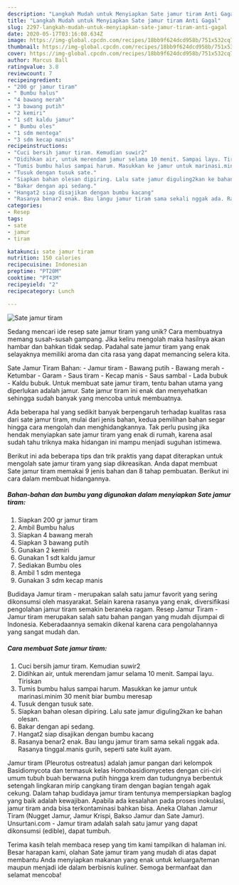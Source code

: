 ```yaml
---
description: "Langkah Mudah untuk Menyiapkan Sate jamur tiram Anti Gagal"
title: "Langkah Mudah untuk Menyiapkan Sate jamur tiram Anti Gagal"
slug: 2297-langkah-mudah-untuk-menyiapkan-sate-jamur-tiram-anti-gagal
date: 2020-05-17T03:16:08.634Z
image: https://img-global.cpcdn.com/recipes/18bb9f624dcd958b/751x532cq70/sate-jamur-tiram-foto-resep-utama.jpg
thumbnail: https://img-global.cpcdn.com/recipes/18bb9f624dcd958b/751x532cq70/sate-jamur-tiram-foto-resep-utama.jpg
cover: https://img-global.cpcdn.com/recipes/18bb9f624dcd958b/751x532cq70/sate-jamur-tiram-foto-resep-utama.jpg
author: Marcus Ball
ratingvalue: 3.8
reviewcount: 7
recipeingredient:
- "200 gr jamur tiram"
- " Bumbu halus"
- "4 bawang merah"
- "3 bawang putih"
- "2 kemiri"
- "1 sdt kaldu jamur"
- " Bumbu oles"
- "1 sdm mentega"
- "3 sdm kecap manis"
recipeinstructions:
- "Cuci bersih jamur tiram. Kemudian suwir2"
- "Didihkan air, untuk merendam jamur selama 10 menit. Sampai layu. Tiriskan"
- "Tumis bumbu halus sampai harum. Masukkan ke jamur untuk marinasi.minim 30 menit biar bumbu meresap"
- "Tusuk dengan tusuk sate."
- "Siapkan bahan olesan dipiring. Lalu sate jamur diguling2kan ke bahan olesan."
- "Bakar dengan api sedang."
- "Hangat2 siap disajikan dengan bumbu kacang"
- "Rasanya benar2 enak. Bau langu jamur tiram sama sekali nggak ada. Rasanya tinggal.manis gurih, seperti sate kulit ayam."
categories:
- Resep
tags:
- sate
- jamur
- tiram

katakunci: sate jamur tiram 
nutrition: 150 calories
recipecuisine: Indonesian
preptime: "PT20M"
cooktime: "PT43M"
recipeyield: "2"
recipecategory: Lunch

---
```



![Sate jamur tiram](https://img-global.cpcdn.com/recipes/18bb9f624dcd958b/751x532cq70/sate-jamur-tiram-foto-resep-utama.jpg)

Sedang mencari ide resep sate jamur tiram yang unik? Cara membuatnya memang susah-susah gampang. Jika keliru mengolah maka hasilnya akan hambar dan bahkan tidak sedap. Padahal sate jamur tiram yang enak selayaknya memiliki aroma dan cita rasa yang dapat memancing selera kita.

Sate Jamur Tiram Bahan: - Jamur tiram - Bawang putih - Bawang merah - Ketumbar - Garam - Saus tiram - Kecap manis - Saus sambal - Lada bubuk - Kaldu bubuk. Untuk membuat sate jamur tiram, tentu bahan utama yang diperlukan adalah jamur. Sate jamur tiram ini enak dan menyehatkan sehingga sudah banyak yang mencoba untuk membuatnya.

Ada beberapa hal yang sedikit banyak berpengaruh terhadap kualitas rasa dari sate jamur tiram, mulai dari jenis bahan, kedua pemilihan bahan segar hingga cara mengolah dan menghidangkannya. Tak perlu pusing jika hendak menyiapkan sate jamur tiram yang enak di rumah, karena asal sudah tahu triknya maka hidangan ini mampu menjadi suguhan istimewa.


Berikut ini ada beberapa tips dan trik praktis yang dapat diterapkan untuk mengolah sate jamur tiram yang siap dikreasikan. Anda dapat membuat Sate jamur tiram memakai 9 jenis bahan dan 8 tahap pembuatan. Berikut ini cara dalam membuat hidangannya.

<!--inarticleads1-->

##### Bahan-bahan dan bumbu yang digunakan dalam menyiapkan Sate jamur tiram:

1. Siapkan 200 gr jamur tiram
1. Ambil  Bumbu halus
1. Siapkan 4 bawang merah
1. Siapkan 3 bawang putih
1. Gunakan 2 kemiri
1. Gunakan 1 sdt kaldu jamur
1. Sediakan  Bumbu oles
1. Ambil 1 sdm mentega
1. Gunakan 3 sdm kecap manis


Budidaya Jamur tiram - merupakan salah satu jamur favorit yang sering dikonsumsi oleh masyarakat. Selain karena rasanya yang enak, diversifikasi pengolahan jamur tiram semakin beraneka ragam. Resep Jamur Tiram - Jamur tiram merupakan salah satu bahan pangan yang mudah dijumpai di Indonesia. Keberadaannya semakin dikenal karena cara pengolahannya yang sangat mudah dan. 

<!--inarticleads2-->

##### Cara membuat Sate jamur tiram:

1. Cuci bersih jamur tiram. Kemudian suwir2
1. Didihkan air, untuk merendam jamur selama 10 menit. Sampai layu. Tiriskan
1. Tumis bumbu halus sampai harum. Masukkan ke jamur untuk marinasi.minim 30 menit biar bumbu meresap
1. Tusuk dengan tusuk sate.
1. Siapkan bahan olesan dipiring. Lalu sate jamur diguling2kan ke bahan olesan.
1. Bakar dengan api sedang.
1. Hangat2 siap disajikan dengan bumbu kacang
1. Rasanya benar2 enak. Bau langu jamur tiram sama sekali nggak ada. Rasanya tinggal.manis gurih, seperti sate kulit ayam.


Jamur tiram (Pleurotus ostreatus) adalah jamur pangan dari kelompok Basidiomycota dan termasuk kelas Homobasidiomycetes dengan ciri-ciri umum tubuh buah berwarna putih hingga krem dan tudungnya berbentuk setengah lingkaran mirip cangkang tiram dengan bagian tengah agak cekung. Dalam tahap budidaya jamur tiram tentunya mempersiapkan baglog yang baik adalah kewajiban. Apabila ada kesalahan pada proses inokulasi, jamur tiram anda bisa terkontaminasi bahkan bisa. Aneka Olahan Jamur Tiram (Nugget Jamur, Jamur Krispi, Bakso Jamur dan Sate Jamur). Unsurtani.com - Jamur tiram adalah salah satu jamur yang dapat dikonsumsi (edible), dapat tumbuh. 

Terima kasih telah membaca resep yang tim kami tampilkan di halaman ini. Besar harapan kami, olahan Sate jamur tiram yang mudah di atas dapat membantu Anda menyiapkan makanan yang enak untuk keluarga/teman maupun menjadi ide dalam berbisnis kuliner. Semoga bermanfaat dan selamat mencoba!
